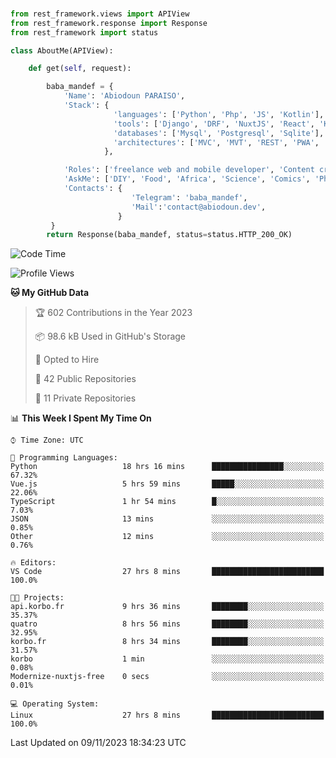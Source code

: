 ###
```python
from rest_framework.views import APIView
from rest_framework.response import Response
from rest_framework import status

class AboutMe(APIView):

    def get(self, request):

        baba_mandef = {
            'Name': 'Abiodoun PARAISO',
            'Stack': {
                       'languages': ['Python', 'Php', 'JS', 'Kotlin'],
                       'tools': ['Django', 'DRF', 'NuxtJS', 'React', 'Kotlin', 'Electron'],
                       'databases': ['Mysql', 'Postgresql', 'Sqlite'],
                       'architectures': ['MVC', 'MVT', 'REST', 'PWA', 'SPA', 'MicroServices']
                     },

            'Roles': ['freelance web and mobile developer', 'Content creator', 'Teacher', 'Mentor'],
            'AskMe': ['DIY', 'Food', 'Africa', 'Science', 'Comics', 'Photography', 'Tech', 'Programming'],
            'Contacts': {
                           'Telegram': 'baba_mandef',
                           'Mail':'contact@abiodoun.dev',
                        }
         }
        return Response(baba_mandef, status=status.HTTP_200_OK)

```                    

<!--START_SECTION:waka-->
![Code Time](http://img.shields.io/badge/Code%20Time-840%20hrs%202%20mins-blue)

![Profile Views](http://img.shields.io/badge/Profile%20Views-1-blue)

**🐱 My GitHub Data** 

> 🏆 602 Contributions in the Year 2023
 > 
> 📦 98.6 kB Used in GitHub's Storage 
 > 
> 💼 Opted to Hire
 > 
> 📜 42 Public Repositories 
 > 
> 🔑 11 Private Repositories  
 > 
📊 **This Week I Spent My Time On** 

```text
⌚︎ Time Zone: UTC

💬 Programming Languages: 
Python                   18 hrs 16 mins      ████████████████░░░░░░░░░   67.32% 
Vue.js                   5 hrs 59 mins       █████░░░░░░░░░░░░░░░░░░░░   22.06% 
TypeScript               1 hr 54 mins        █░░░░░░░░░░░░░░░░░░░░░░░░   7.03% 
JSON                     13 mins             ░░░░░░░░░░░░░░░░░░░░░░░░░   0.85% 
Other                    12 mins             ░░░░░░░░░░░░░░░░░░░░░░░░░   0.76%

🔥 Editors: 
VS Code                  27 hrs 8 mins       █████████████████████████   100.0%

🐱‍💻 Projects: 
api.korbo.fr             9 hrs 36 mins       ████████░░░░░░░░░░░░░░░░░   35.37% 
quatro                   8 hrs 56 mins       ████████░░░░░░░░░░░░░░░░░   32.95% 
korbo.fr                 8 hrs 34 mins       ████████░░░░░░░░░░░░░░░░░   31.57% 
korbo                    1 min               ░░░░░░░░░░░░░░░░░░░░░░░░░   0.08% 
Modernize-nuxtjs-free    0 secs              ░░░░░░░░░░░░░░░░░░░░░░░░░   0.01%

💻 Operating System: 
Linux                    27 hrs 8 mins       █████████████████████████   100.0%

```


 Last Updated on 09/11/2023 18:34:23 UTC
<!--END_SECTION:waka-->
